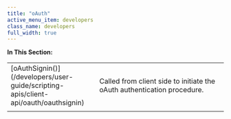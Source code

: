 ```yaml
---
title: "oAuth"
active_menu_item: developers
class_name: developers
full_width: true
---
```



**In This Section:**

<table>
<tr>
<td width="149">
[oAuthSignin()](/developers/user-guide/scripting-apis/client-api/oauth/oauthsignin)

</td>
<td width="12">
</td>
<td width="719">
Called from client side to initiate the oAuth authentication procedure.

</td>
</tr>
<tr>
<td width="149">
</td>
<td width="12">
</td>
<td width="719">
</td>
</tr>
</table>

